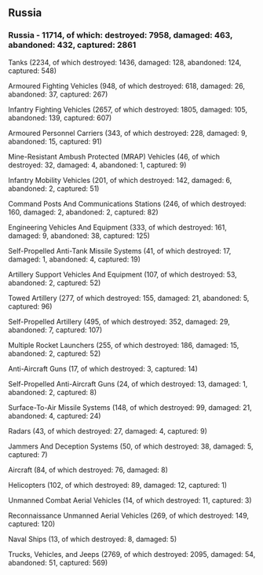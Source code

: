 
 
 ## Russia
 
 ### Russia - 11714, of which: destroyed: 7958, damaged: 463, abandoned: 432, captured: 2861

 

 

 Tanks (2234, of which destroyed: 1436, damaged: 128, abandoned: 124, captured: 548)

 Armoured Fighting Vehicles (948, of which destroyed: 618, damaged: 26, abandoned: 37, captured: 267)

 Infantry Fighting Vehicles (2657, of which destroyed: 1805, damaged: 105, abandoned: 139, captured: 607)

 Armoured Personnel Carriers (343, of which destroyed: 228, damaged: 9, abandoned: 15, captured: 91)

 Mine-Resistant Ambush Protected (MRAP) Vehicles (46, of which destroyed: 32, damaged: 4, abandoned: 1, captured: 9)

 Infantry Mobility Vehicles (201, of which destroyed: 142, damaged: 6, abandoned: 2, captured: 51)

 Command Posts And Communications Stations (246, of which destroyed: 160, damaged: 2, abandoned: 2, captured: 82)

 Engineering Vehicles And Equipment (333, of which destroyed: 161, damaged: 9, abandoned: 38, captured: 125)

 Self-Propelled Anti-Tank Missile Systems (41, of which destroyed: 17, damaged: 1, abandoned: 4, captured: 19)

 Artillery Support Vehicles And Equipment (107, of which destroyed: 53, abandoned: 2, captured: 52)

 Towed Artillery (277, of which destroyed: 155, damaged: 21, abandoned: 5, captured: 96)

 Self-Propelled Artillery (495, of which destroyed: 352, damaged: 29, abandoned: 7, captured: 107)

 Multiple Rocket Launchers (255, of which destroyed: 186, damaged: 15, abandoned: 2, captured: 52)

 Anti-Aircraft Guns (17, of which destroyed: 3, captured: 14)

 Self-Propelled Anti-Aircraft Guns (24, of which destroyed: 13, damaged: 1, abandoned: 2, captured: 8)

 Surface-To-Air Missile Systems (148, of which destroyed: 99, damaged: 21, abandoned: 4, captured: 24)

 Radars (43, of which destroyed: 27, damaged: 4, captured: 9)

 Jammers And Deception Systems (50, of which destroyed: 38, damaged: 5, captured: 7)

 Aircraft (84, of which destroyed: 76, damaged: 8)

 Helicopters (102, of which destroyed: 89, damaged: 12, captured: 1)

 Unmanned Combat Aerial Vehicles (14, of which destroyed: 11, captured: 3)

 Reconnaissance Unmanned Aerial Vehicles (269, of which destroyed: 149, captured: 120)

 Naval Ships (13, of which destroyed: 8, damaged: 5)

 Trucks, Vehicles, and Jeeps (2769, of which destroyed: 2095, damaged: 54, abandoned: 51, captured: 569)

